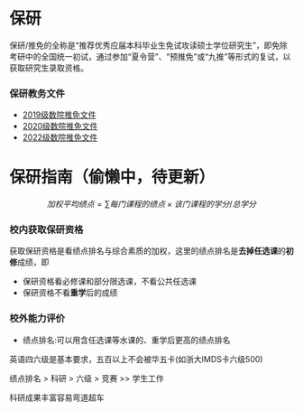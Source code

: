 # 保研

保研/推免的全称是“推荐优秀应届本科毕业生免试攻读硕士学位研究生”，即免除考研中的全国统一初试，通过参加“夏令营”、“预推免”或“九推”等形式的复试，以获取研究生录取资格。

### 保研教务文件
- [2019级数院推免文件](https://github.com/haodongcui/xju-math-wiki/raw/main/files/【教务工作】新疆大学推荐优秀应届本科毕业生免试攻读研究生推荐选拔工作实施细则（新大教字〔2022〕79号）.pdf)
- [2020级数院推免文件](https://github.com/haodongcui/xju-math-wiki/raw/main/files/新疆大学数学与系统科学学院推免研究生评选办法（2023年8月3日）.pdf )
- [2022级数院推免文件](https://github.com/haodongcui/xju-math-wiki/raw/main/files/新疆大学数学与系统科学学院推免研究生评选办法（2025年7月11日）.pdf)




# 保研指南（偷懒中，待更新）

$$加权平均绩点 = \sum 每门课程的绩点 × 该门课程的学分 / 总学分$$

### 校内获取保研资格

获取保研资格是看绩点排名与综合素质的加权，这里的绩点排名是**去掉任选课**的**初修**成绩，即
- 保研资格看必修课和部分限选课，不看公共任选课
- 保研资格不看**重学**后的成绩

### 校外能力评价
- 绩点排名:可以用含任选课等水课的、重学后更高的绩点排名

英语四六级是基本要求，五百以上不会被华五卡(如浙大IMDS卡六级500)

绩点排名 > 科研 > 六级 > 竞赛 >> 学生工作

科研成果丰富容易弯道超车

